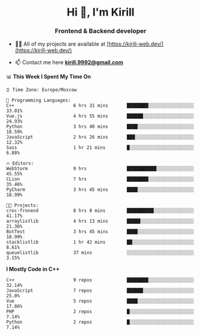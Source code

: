 <h1 align="center">Hi 👋, I'm Kirill</h1>
<h3 align="center">Frontend & Backend developer</h3>

- 👨‍💻 All of my projects are available at [https://kirill-web.dev/](https://kirill-web.dev/)

- 📫 Contact me here **kirill.9992@gmail.com**











<!--START_SECTION:waka-->
📊 **This Week I Spent My Time On** 

```text
⌚︎ Time Zone: Europe/Moscow

💬 Programming Languages: 
C++                      6 hrs 31 mins       ████████░░░░░░░░░░░░░░░░░   33.01% 
Vue.js                   4 hrs 55 mins       ██████░░░░░░░░░░░░░░░░░░░   24.93% 
Python                   3 hrs 40 mins       ████░░░░░░░░░░░░░░░░░░░░░   18.59% 
JavaScript               2 hrs 26 mins       ███░░░░░░░░░░░░░░░░░░░░░░   12.32% 
Sass                     1 hr 21 mins        █░░░░░░░░░░░░░░░░░░░░░░░░   6.88%

🔥 Editors: 
WebStorm                 9 hrs               ███████████░░░░░░░░░░░░░░   45.55% 
CLion                    7 hrs               ████████░░░░░░░░░░░░░░░░░   35.46% 
PyCharm                  3 hrs 45 mins       ████░░░░░░░░░░░░░░░░░░░░░   18.99%

🐱‍💻 Projects: 
croc-fronend             8 hrs 8 mins        ██████████░░░░░░░░░░░░░░░   41.17% 
arraylistlib             4 hrs 13 mins       █████░░░░░░░░░░░░░░░░░░░░   21.36% 
BotTest                  3 hrs 45 mins       ████░░░░░░░░░░░░░░░░░░░░░   18.99% 
stacklistlib             1 hr 42 mins        ██░░░░░░░░░░░░░░░░░░░░░░░   8.61% 
queuelistlib             37 mins             ░░░░░░░░░░░░░░░░░░░░░░░░░   3.15%

```

**I Mostly Code in C++** 

```text
C++                      9 repos             ████████░░░░░░░░░░░░░░░░░   32.14% 
JavaScript               7 repos             ██████░░░░░░░░░░░░░░░░░░░   25.0% 
Vue                      5 repos             ████░░░░░░░░░░░░░░░░░░░░░   17.86% 
PHP                      2 repos             █░░░░░░░░░░░░░░░░░░░░░░░░   7.14% 
Python                   2 repos             █░░░░░░░░░░░░░░░░░░░░░░░░   7.14%

```



<!--END_SECTION:waka-->
